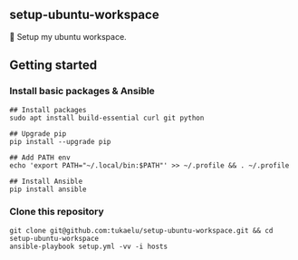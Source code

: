 setup-ubuntu-workspace
---

🐧 Setup my ubuntu workspace.

## Getting started

### Install basic packages & Ansible

```
## Install packages
sudo apt install build-essential curl git python

## Upgrade pip
pip install --upgrade pip

## Add PATH env
echo 'export PATH="~/.local/bin:$PATH"' >> ~/.profile && . ~/.profile

## Install Ansible
pip install ansible
```

### Clone this repository

```
git clone git@github.com:tukaelu/setup-ubuntu-workspace.git && cd setup-ubuntu-workspace
ansible-playbook setup.yml -vv -i hosts
```
